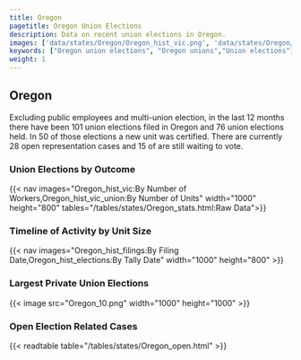 ```yaml
---
title: Oregon
pagetitle: Oregon Union Elections
description: Data on recent union elections in Oregon.
images: ['data/states/Oregon/Oregon_hist_vic.png', 'data/states/Oregon/Oregon_hist_size.png', 'data/states/Oregon/Oregon_10.png']
keywords: ["Oregon union elections", "Oregon unions","Union elections"]
weight: 1
---
```

##  Oregon

Excluding public employees and multi-union election, in the last 12 months there have been 101 union elections filed in Oregon and 76 union elections held. In 50 of those elections a new unit was certified. There are currently 28 open representation cases and 15 of are still waiting to vote.

### Union Elections by Outcome
{{< nav images="Oregon_hist_vic:By Number of Workers,Oregon_hist_vic_union:By Number of Units" width="1000" height="800" tables="/tables/states/Oregon_stats.html:Raw Data">}}

### Timeline of Activity by Unit Size
{{< nav images="Oregon_hist_filings:By Filing Date,Oregon_hist_elections:By Tally Date" width="1000" height="800" >}}

### Largest Private Union Elections
{{< image src="Oregon_10.png" width="1000" height="1000"  >}}

### Open Election Related Cases
{{< readtable table="/tables/states/Oregon_open.html" >}}

